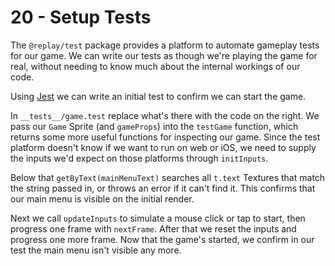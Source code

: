 # 20 - Setup Tests

The `@replay/test` package provides a platform to automate gameplay tests for our game. We can write our tests as though we're playing the game for real, without needing to know much about the internal workings of our code.

Using [Jest](https://jestjs.io/) we can write an initial test to confirm we can start the game.

In `__tests__/game.test` replace what's there with the code on the right. We pass our `Game` Sprite (and `gameProps`) into the `testGame` function, which returns some more useful functions for inspecting our game. Since the test platform doesn't know if we want to run on web or iOS, we need to supply the inputs we'd expect on those platforms through `initInputs`.

Below that `getByText(mainMenuText)` searches all `t.text` Textures that match the string passed in, or throws an error if it can't find it. This confirms that our main menu is visible on the initial render.

Next we call `updateInputs` to simulate a mouse click or tap to start, then progress one frame with `nextFrame`. After that we reset the inputs and progress one more frame. Now that the game's started, we confirm in our test the main menu isn't visible any more.
